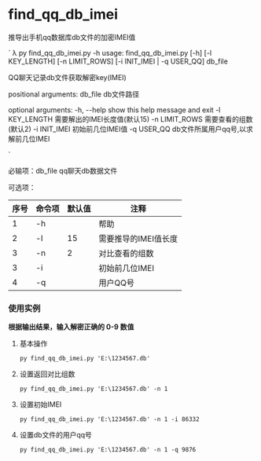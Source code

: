 # find_qq_db_imei
推导出手机qq数据库db文件的加密IMEI值

`
λ  py find_qq_db_imei.py -h
usage: find_qq_db_imei.py [-h] [-l KEY_LENGTH] [-n LIMIT_ROWS]
                          [-i INIT_IMEI | -q USER_QQ]
                          db_file

QQ聊天记录db文件获取解密key(IMEI)

positional arguments:
  db_file        db文件路径

optional arguments:
  -h, --help     show this help message and exit
  -l KEY_LENGTH  需要解出的IMEI长度值(默认15)
  -n LIMIT_ROWS  需要查看的组数(默认2)
  -i INIT_IMEI   初始前几位IMEI值
  -q USER_QQ     db文件所属用户qq号,以求解前几位IMEI

`

必输项：db_file  qq聊天db数据文件

可选项：

| 序号 | 命令项 | 默认值 | 注释                 |
| ---- | ------ | ------ | -------------------- |
| 1    | -h     |        | 帮助                 |
| 2    | -l     | 15     | 需要推导的IMEI值长度 |
| 3    | -n     | 2      | 对比查看的组数       |
| 3    | -i     |        | 初始前几位IMEI       |
| 4    | -q     |        | 用户QQ号             |



### 使用实例

**根据输出结果，输入解密正确的 0-9 数值**

1. 基本操作

   `py find_qq_db_imei.py 'E:\1234567.db'`

2. 设置返回对比组数

   `py find_qq_db_imei.py 'E:\1234567.db' -n 1`

3. 设置初始IMEI

   `py find_qq_db_imei.py 'E:\1234567.db' -n 1 -i 86332`

4. 设置db文件的用户qq号

   `py find_qq_db_imei.py 'E:\1234567.db' -n 1 -q 9876`

   

